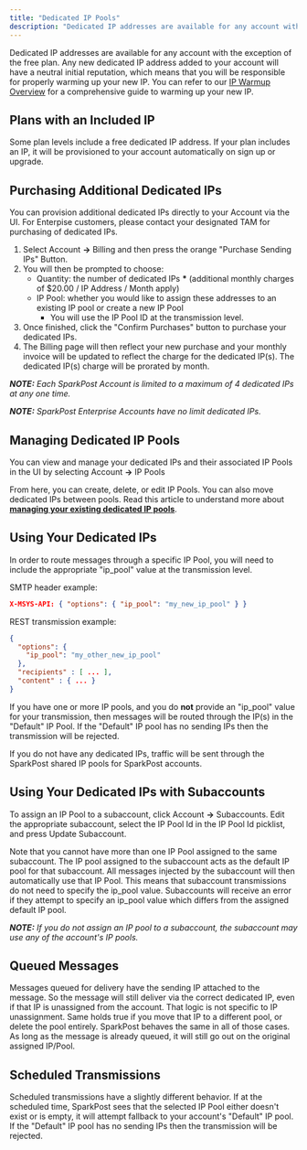 ```yaml
---
title: "Dedicated IP Pools"
description: "Dedicated IP addresses are available for any account with the exception of the FREE plan with no credit card details on file Any new dedicated IP address added to your account will have a neutral initial reputation which means that you will be responsible for properly warming up your new..."
---
```


Dedicated IP addresses are available for any account with the exception of the free plan. Any new dedicated IP address added to your account will have a neutral initial reputation, which means that you will be responsible for properly warming up your new IP. You can refer to our [IP Warmup Overview](https://www.sparkpost.com/docs/deliverability/ip-warm-up-overview/) for a comprehensive guide to warming up your new IP.

## Plans with an Included IP

Some plan levels include a free dedicated IP address. If your plan includes an IP, it will be provisioned to your account automatically on sign up or upgrade.

## Purchasing Additional Dedicated IPs

You can provision additional dedicated IPs directly to your Account via the UI.  For Enterpise customers, please contact your designated TAM for purchasing of dedicated IPs.

1. Select Account **->** Billing and then press the orange "Purchase Sending IPs" Button.
2. You will then be prompted to choose:
    * Quantity: the number of dedicated IPs **\*** (additional monthly charges of $20.00 / IP Address / Month apply)
    * IP Pool: whether you would like to assign these addresses to an existing IP pool or create a new IP Pool
        * You will use the IP Pool ID at the transmission level.
3. Once finished, click the "Confirm Purchases" button to purchase your dedicated IPs.
4. The Billing page will then reflect your new purchase and your monthly invoice will be updated to reflect the charge for the dedicated IP(s). The dedicated IP(s) charge will be prorated by month.

***NOTE:** Each SparkPost Account is limited to a maximum of 4 dedicated IPs at any one time.* 

***NOTE:** SparkPost Enterprise Accounts have no limit dedicated IPs.*                                                                          

## Managing Dedicated IP Pools

You can view and manage your dedicated IPs and their associated IP Pools in the UI by selecting Account **->** IP Pools

From here, you can create, delete, or edit IP Pools. You can also move dedicated IPs between pools. Read this article to understand more about __[managing your existing dedicated IP pools](https://www.sparkpost.com/docs/deliverability/managing-dedicated-ip-pools/)__.

## Using Your Dedicated IPs

In order to route messages through a specific IP Pool, you will need to include the appropriate "ip_pool" value at the transmission level.

SMTP header example:
```json
X-MSYS-API: { "options": { "ip_pool": "my_new_ip_pool" } }
```

REST transmission example:

```json
{
  "options": {
    "ip_pool": "my_other_new_ip_pool"
  },
  "recipients" : [ ... ],
  "content" : { ... }
}
```

If you have one or more IP pools, and you do **not** provide an "ip_pool" value for your transmission, then messages will be routed through the IP(s) in the "Default" IP Pool. If the "Default" IP pool has no sending IPs then the transmission will be rejected. 

If you do not have any dedicated IPs, traffic will be sent through the SparkPost shared IP pools for SparkPost accounts.  

## Using Your Dedicated IPs with Subaccounts

To assign an IP Pool to a subaccount, click Account **->** Subaccounts. Edit the appropriate subaccount, select the IP Pool Id in the IP Pool Id picklist, and press Update Subaccount.

Note that you cannot have more than one IP Pool assigned to the same subaccount. The IP pool assigned to the subaccount acts as the default IP pool for that subaccount. All messages injected by the subaccount will then automatically use that IP Pool. This means that subaccount transmissions do not need to specify the ip_pool value. Subaccounts will receive an error if they attempt to specify an ip_pool value which differs from the assigned default IP pool.

***NOTE:** If you do not assign an IP pool to a subaccount, the subaccount may use any of the account's IP pools.*

## Queued Messages

Messages queued for delivery have the sending IP attached to the message. So the message will still deliver via the correct dedicated IP, even if that IP is unassigned from the account. That logic is not specific to IP unassignment. Same holds true if you move that IP to a different pool, or delete the pool entirely. SparkPost behaves the same in all of those cases. As long as the message is already queued, it will still go out on the original assigned IP/Pool.

## Scheduled Transmissions

Scheduled transmissions have a slightly different behavior. If at the scheduled time, SparkPost sees that the selected IP Pool either doesn't exist or is empty, it will attempt fallback to your account's "Default" IP pool. If the "Default" IP pool has no sending IPs then the transmission will be rejected.
